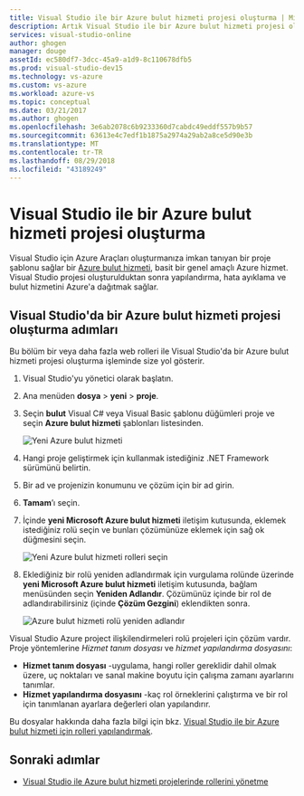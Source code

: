 ```yaml
---
title: Visual Studio ile bir Azure bulut hizmeti projesi oluşturma | Microsoft Docs
description: Artık Visual Studio ile bir Azure bulut hizmeti projesi oluşturmayı öğrenin
services: visual-studio-online
author: ghogen
manager: douge
assetId: ec580df7-3dcc-45a9-a1d9-8c110678dfb5
ms.prod: visual-studio-dev15
ms.technology: vs-azure
ms.custom: vs-azure
ms.workload: azure-vs
ms.topic: conceptual
ms.date: 03/21/2017
ms.author: ghogen
ms.openlocfilehash: 3e6ab2078c6b9233360d7cabdc49eddf557b9b57
ms.sourcegitcommit: 63613e4c7edf1b1875a2974a29ab2a8ce5d90e3b
ms.translationtype: MT
ms.contentlocale: tr-TR
ms.lasthandoff: 08/29/2018
ms.locfileid: "43189249"
---
```

# <a name="creating-an-azure-cloud-service-project-with-visual-studio"></a>Visual Studio ile bir Azure bulut hizmeti projesi oluşturma
Visual Studio için Azure Araçları oluşturmanıza imkan tanıyan bir proje şablonu sağlar bir [Azure bulut hizmeti](/azure/cloud-services/cloud-services-choose-me), basit bir genel amaçlı Azure hizmet. Visual Studio projesi oluşturulduktan sonra yapılandırma, hata ayıklama ve bulut hizmetini Azure'a dağıtmak sağlar.

## <a name="steps-to-create-an-azure-cloud-service-project-in-visual-studio"></a>Visual Studio'da bir Azure bulut hizmeti projesi oluşturma adımları
Bu bölüm bir veya daha fazla web rolleri ile Visual Studio'da bir Azure bulut hizmeti projesi oluşturma işleminde size yol gösterir.  

1. Visual Studio'yu yönetici olarak başlatın.

1. Ana menüden **dosya** > **yeni** > **proje**.

1. Seçin **bulut** Visual C# veya Visual Basic şablonu düğümleri proje ve seçin **Azure bulut hizmeti** şablonları listesinden.

    ![Yeni Azure bulut hizmeti](./media/vs-azure-tools-azure-project-create/new-project-wizard-for-cloud-service.png)

1. Hangi proje geliştirmek için kullanmak istediğiniz .NET Framework sürümünü belirtin.

1. Bir ad ve projenizin konumunu ve çözüm için bir ad girin. 

1. **Tamam**’ı seçin.

1. İçinde **yeni Microsoft Azure bulut hizmeti** iletişim kutusunda, eklemek istediğiniz rolü seçin ve bunları çözümünüze eklemek için sağ ok düğmesini seçin.

    ![Yeni Azure bulut hizmeti rolleri seçin](./media/vs-azure-tools-azure-project-create/new-cloud-service.png)

1. Eklediğiniz bir rolü yeniden adlandırmak için vurgulama rolünde üzerinde **yeni Microsoft Azure bulut hizmeti** iletişim kutusunda, bağlam menüsünden seçin **Yeniden Adlandır**. Çözümünüz içinde bir rol de adlandırabilirsiniz (içinde **Çözüm Gezgini**) eklendikten sonra.

    ![Azure bulut hizmeti rolü yeniden adlandır](./media/vs-azure-tools-azure-project-create/new-cloud-service-rename.png)

Visual Studio Azure project ilişkilendirmeleri rolü projeleri için çözüm vardır. Proje yöntemlerine *Hizmet tanım dosyası* ve *hizmet yapılandırma dosyasını*:

- **Hizmet tanım dosyası** -uygulama, hangi roller gereklidir dahil olmak üzere, uç noktaları ve sanal makine boyutu için çalışma zamanı ayarlarını tanımlar. 
- **Hizmet yapılandırma dosyasını** -kaç rol örneklerini çalıştırma ve bir rol için tanımlanan ayarlara değerleri olan yapılandırır. 

Bu dosyalar hakkında daha fazla bilgi için bkz. [Visual Studio ile bir Azure bulut hizmeti için rolleri yapılandırmak](vs-azure-tools-configure-roles-for-cloud-service.md).

## <a name="next-steps"></a>Sonraki adımlar
- [Visual Studio ile Azure bulut hizmeti projelerinde rollerini yönetme](./vs-azure-tools-cloud-service-project-managing-roles.md)
